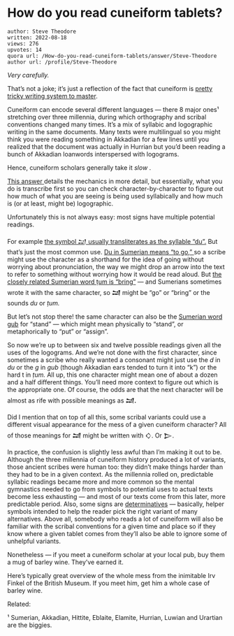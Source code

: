 # How do you read cuneiform tablets?

	author: Steve Theodore
	written: 2022-08-18
	views: 276
	upvotes: 14
	quora url: /How-do-you-read-cuneiform-tablets/answer/Steve-Theodore
	author url: /profile/Steve-Theodore


_Very carefully._ 

That’s not a joke; it’s just a reflection of the fact that cuneiform is [pretty tricky writing system to master](https://qr.ae/pvwM2x).

Cuneiform can encode several different languages — there 8 major ones¹ stretching over three millennia, during which orthography and scribal conventions changed many times. It’s a mix of syllabic and logographic writing in the same documents. Many texts were multilingual so you might think you were reading something in Akkadian for a few lines until you realized that the document was actually in Hurrian but you’d been reading a bunch of Akkadian loanwords interspersed with logograms.

Hence, cuneiform scholars generally take it _slow_ .

[This answer ](https://qr.ae/pvwMgR)details the mechanics in more detail, but essentially, what you do is transcribe first so you can check character-by-character to figure out how much of what you are seeing is being used syllabically and how much is (or at least, might be) logographic.

Unfortunately this is not always easy: most signs have multiple potential readings.

For example [the symbol 𒁺 usually transliterates as the syllable “du”.](https://en.wiktionary.org/wiki/%F0%92%81%BA) But that’s just the most common use. [Du in Sumerian means “to go,” ](http://oracc.iaas.upenn.edu/epsd2/cbd/sux/o0026041.html)so a scribe might use the character as a shorthand for the idea of going without worrying about pronunciation, the way we might drop an arrow into the text to refer to something without worrying how it would be read aloud. But [the closely related Sumerian word ṭum is “bring”](http://oracc.iaas.upenn.edu/epsd2/cbd/sux/o0040612.html) — and Sumerians sometimes wrote it with the same character, so __𒁺__ might be “go” or “bring” or the sounds _du_  or _ṭum._ 

But let’s not stop there! the same character can also be the [Sumerian word gub](http://oracc.iaas.upenn.edu/epsd2/cbd/sux/o0028628.html) for “stand” — which might mean physically to “stand”, or metaphorically to “put” or “assign”.

So now we’re up to between six and twelve possible readings given all the uses of the logograms. And we’re not done with the first character, since sometimes a scribe who really wanted a consonant might just use the _d_  in _du_ or the _g_ in _gub_  (though Akkadian ears tended to turn it into “k”) or the hard t in _ṭum._ All up, this one character might mean one of about a dozen and a half different things. You’ll need more context to figure out which is the appropriate one. Of course, the odds are that the next character will be almost as rife with possible meanings as __𒁺.__ 

Did I mention that on top of all this, some scribal variants could use a different visual appearance for the mess of a given cuneiform character? All of those meanings for __𒁺__ might be written with 
𒄭. Or 𒆕.

In practice, the confusion is slightly less awful than I’m making it out to be. Although the three millennia of cuneiform history produced a lot of variants, those ancient scribes were human too: they didn’t make things harder than they had to be in a given context. As the millennia rolled on, predictable syllabic readings became more and more common so the mental gymnastics needed to go from symbols to potential uses to actual texts become less exhausting — and most of our texts come from this later, more predictable period. Also, some signs are [determinatives](https://en.wikipedia.org/wiki/Determinative) — basically, helper symbols intended to help the reader pick the right variant of many alternatives. Above all, somebody who reads a lot of cuneiform will also be familiar with the scribal conventions for a given time and place so if they know where a given tablet comes from they’ll also be able to ignore some of unhelpful variants.

Nonetheless — if you meet a cuneiform scholar at your local pub, buy them a mug of barley wine. They’ve earned it.

Here’s typically great overview of the whole mess from the inimitable Irv Finkel of the British Museum. If you meet him, get him a whole case of barley wine.



Related:



¹ Sumerian, Akkadian, Hittite, Eblaite, Elamite, Hurrian, Luwian and Urartian are the biggies.

